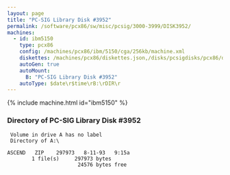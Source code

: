 ```yaml
---
layout: page
title: "PC-SIG Library Disk #3952"
permalink: /software/pcx86/sw/misc/pcsig/3000-3999/DISK3952/
machines:
  - id: ibm5150
    type: pcx86
    config: /machines/pcx86/ibm/5150/cga/256kb/machine.xml
    diskettes: /machines/pcx86/diskettes.json,/disks/pcsigdisks/pcx86/diskettes.json
    autoGen: true
    autoMount:
      B: "PC-SIG Library Disk #3952"
    autoType: $date\r$time\rB:\rDIR\r
---
```


{% include machine.html id="ibm5150" %}

### Directory of PC-SIG Library Disk #3952

     Volume in drive A has no label
     Directory of A:\

    ASCEND   ZIP    297973   8-11-93   9:15a
            1 file(s)     297973 bytes
                           24576 bytes free
